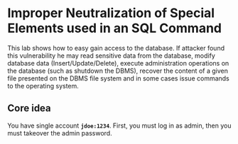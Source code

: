 # Improper Neutralization of Special Elements used in an SQL Command

This lab shows how to easy gain access to the database. If attacker found this vulnerability he may read sensitive data from the database, modify database data (Insert/Update/Delete), execute administration operations on the database (such as shutdown the DBMS), recover the content of a given file presented on the DBMS file system and in some cases issue commands to the operating system.

## Core idea
You have single account **`jdoe:1234`**. First, you must log in as admin, then you must takeover the admin password.
